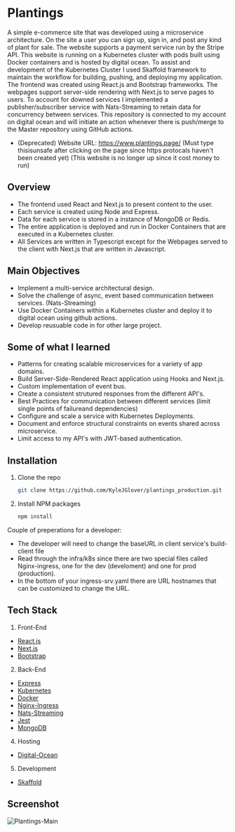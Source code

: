 
# Plantings

A simple e-commerce site that was developed using a microservice architecture. On the site a user you can sign up, sign in, and post any kind of plant for sale. The website supports a payment service run by the Stripe API. This website is running on a Kubernetes cluster with pods built using Docker containers and is hosted by digital ocean. To assist and development of the Kubernetes Cluster I used Skaffold framework to maintain the workflow for building, pushing, and deploying my application. The frontend was created using React.js and Bootstrap frameworks. The webpages support server-side rendering with Next.js to serve pages to users. To account for downed services I implemented a publisher/subscriber service with Nats-Streaming to retain data for concurrency between services. This repository is connected to my account on digital ocean and will initiate an action whenever there is push/merge to the Master repository using GitHub actions.
- (Deprecated) Website URL: https://www.plantings.page/ (Must type thisisunsafe after clicking on the page since https protocals haven't been created yet) (This website is no longer up since it cost money to run)

## Overview
- The frontend used React and Next.js to present content to the user.
- Each service is created using Node and Express.
- Data for each service is stored in a instance of MongoDB or Redis.
- The entire application is deployed and run in Docker Containers that are executed in a Kubernetes cluster.
- All Services are written in Typescript except for the Webpages served to the client with Next.js that are written in Javascript.

## Main Objectives
- Implement a multi-service architectural design.
- Solve the challenge of async, event based communication between services. (Nats-Streaming)
- Use Docker Containers within a Kubernetes cluster and deploy it to digital ocean using github actions.
- Develop reusuable code in for other large project.

## Some of what I learned
- Patterns for creating scalable microservices for a variety of app domains.
- Build Server-Side-Rendered React application using Hooks and Next.js.
- Custom implementation of event bus.
- Create a consistent strutured responses from the different API's.
- Best Practices for communication between different services (limit single points of failureand dependencies)
- Configure and scale a service with Kubernetes Deployments.
- Document and enforce structural constraints on events shared across microservice.
- Limit access to my API's with JWT-based authentication.
## Installation

1. Clone the repo
   ```sh
   git clone https://github.com/KyleJGlover/plantings_production.git
   ```
2. Install NPM packages
   ```sh
   npm install
   ```
Couple of preperations for a developer:
- The developer will need to change the baseURL in client service's build-client file
- Read through the infra/k8s since there are two special files called Nginx-ingress, one for the dev (develoment) and one for prod (production). 
- In the bottom of your ingress-srv.yaml there are URL hostnames that can be customized to change the URL.
## Tech Stack
1. Front-End 
- [React.js](https://reactjs.org/)
- [Next.js](https://nextjs.org/)
- [Bootstrap](https://getbootstrap.com)
2. Back-End
- [Express](https://expressjs.com/en/starter/installing.html)
- [Kubernetes](https://kubernetes.io/)
- [Docker](https://www.docker.com/)
- [Nginx-Ingress](https://kubernetes.github.io/ingress-nginx/)
- [Nats-Streaming](https://nats.io/about/)
- [Jest](https://jestjs.io/)
- [MongoDB](https://www.mongodb.com/)
4. Hosting 
- [Digital-Ocean](https://www.digitalocean.com/)
5. Development
- [Skaffold](https://skaffold.dev/)

  
## Screenshot

![Plantings-Main](https://github.com/KyleJGlover/plantings_production/assets/78879505/b5dc9a83-e0ca-4531-9224-cfe1d6c82abe)


  

